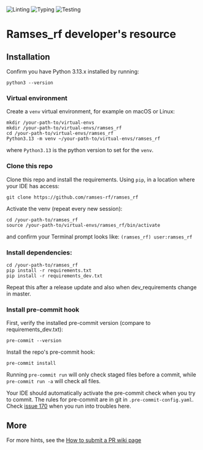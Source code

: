 ![Linting](https://github.com/ramses-rf/ramses_rf/actions/workflows/check-lint.yml/badge.svg)
![Typing](https://github.com/ramses-rf/ramses_rf/actions/workflows/check-type.yml/badge.svg)
![Testing](https://github.com/ramses-rf/ramses_rf/actions/workflows/check-test.yml/badge.svg)

# Ramses_rf developer's resource

## Installation

Confirm you have Python 3.13.x installed by running:
```
python3 --version
```

### Virtual environment

Create a `venv` virtual environment, for example on macOS or Linux:
```
mkdir /your-path-to/virtual-envs
mkdir /your-path-to/virtual-envs/ramses_rf
cd /your-path-to/virtual-envs/ramses_rf
Python3.13 -m venv ~/your-path-to/virtual-envs/ramses_rf
```
where `Python3.13` is the python version to set for the `venv`.

### Clone this repo

Clone this repo and install the requirements.
Using `pip`, in a location where your IDE has access:
```
git clone https://github.com/ramses-rf/ramses_rf
```

Activate the venv (repeat every new session):
```
cd /your-path-to/ramses_rf
source /your-path-to/virtual-envs/ramses_rf/bin/activate
```
and confirm your Terminal prompt looks like:
`(ramses_rf) user:ramses_rf`

### Install dependencies:
```
cd /your-path-to/ramses_rf
pip install -r requirements.txt
pip install -r requirements_dev.txt
```

Repeat this after a release update and also when dev_requirements change in master.

### Install pre-commit hook
First, verify the installed pre-commit version (compare to requirements_dev.txt):
```
pre-commit --version
```

Install the repo's pre-commit hook:
```
pre-commit install
```

Running `pre-commit run` will only check staged files before a commit, while
`pre-commit run -a` will check all files.

Your IDE should automatically activate the pre-commit check when you try to commit.
The rules for pre-commit are in git in `.pre-commit-config.yaml`.
Check [issue 170](https://github.com/ramses-rf/ramses_rf/issues/170) when you run into troubles here.

## More
For more hints, see the [How to submit a PR wiki page](https://github.com/ramses-rf/ramses_rf/wiki/How-to-submit-a-PR)
